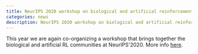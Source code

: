```yaml
---
title: NeurIPS 2020 workshop on biological and artificial reinforcement learning (BARL)
categories: news
description: NeurIPS 2020 workshop on biological and artificial reinforcement learning (BARL)
---
```


This year we are again co-organizing a workshop that brings together the biological and artificial RL communities at NeurIPS'2020. More info [here](https://sites.google.com/view/biologicalandartificialrl).
